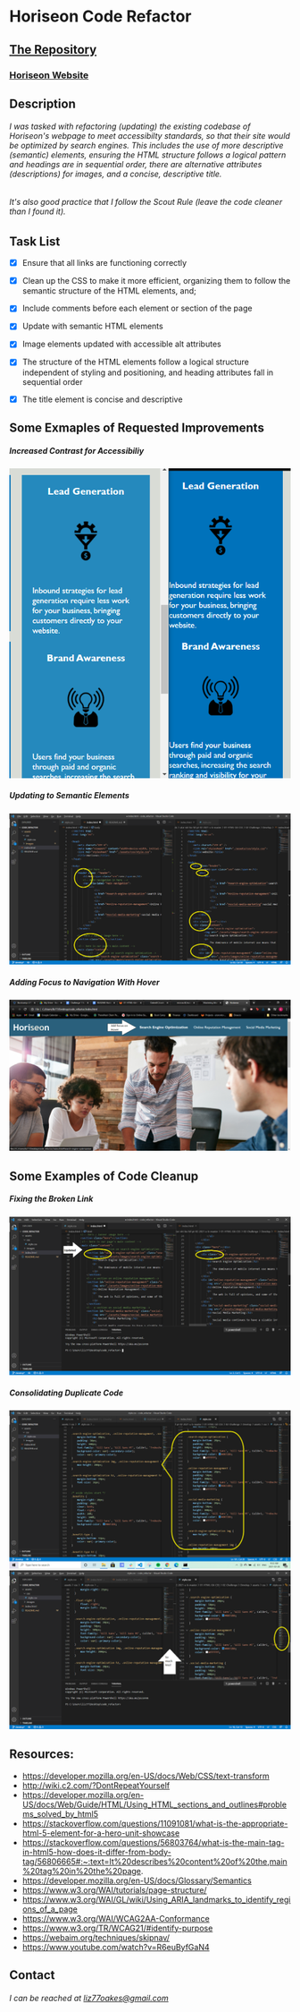 # Horiseon Code Refactor

## [The Repository](https://github.com/OakesEC/code_refactor)

### [Horiseon Website](https://oakesec.github.io/code_refactor/)

## Description

###### I was tasked with refactoring (updating) the existing codebase of Horiseon's webpage to meet accessibilty standards, so that their site would be optimized by search engines.  This includes the use of more descriptive (semantic) elements, ensuring the HTML structure follows a logical pattern and headings are in sequential order, there are alternative attributes (descriptions) for images,  and a concise, descriptive title.

###### It's also good practice that I follow the Scout Rule (leave the code cleaner than I found it).


## Task List
* [x] Ensure that all links are functioning correctly
* [x] Clean up the CSS to make it more efficient, organizing them to follow the semantic structure of the HTML elements, and;
* [x] Include comments before each element or section of the page
* [x] Update with semantic HTML elements
* [x] Image elements updated with accessible alt attributes
* [x] The structure of the HTML elements follow a logical structure independent of styling and positioning, and heading attributes fall in sequential order
* [x] The title element is concise and descriptive


## Some Exmaples of Requested Improvements

##### Increased Contrast for Accessibiliy
![Increase Contrast](assets/images/contrast.png)

##### Updating to Semantic Elements
![Updating to Semantic Elements](assets/images/semantic-elements.png)

##### Adding Focus to Navigation With Hover
![Adding Focus to Nav With Hover](assets/images/nav-focus.png)

## Some Examples of Code Cleanup 

##### Fixing the Broken Link
![Fixing the Broken Link](assets/images/broken-link.png)

##### Consolidating Duplicate Code
![Consolidating Duplicate Code](assets/images/duplicate-code.png)
![Consolidating Duplicate Code](assets/images/duplicate-code-2.png)


## Resources:
* https://developer.mozilla.org/en-US/docs/Web/CSS/text-transform
* http://wiki.c2.com/?DontRepeatYourself
* https://developer.mozilla.org/en-US/docs/Web/Guide/HTML/Using_HTML_sections_and_outlines#problems_solved_by_html5
* https://stackoverflow.com/questions/11091081/what-is-the-appropriate-html-5-element-for-a-hero-unit-showcase
* https://stackoverflow.com/questions/56803764/what-is-the-main-tag-in-html5-how-does-it-differ-from-body-tag/56806665#:~:text=It%20describes%20content%20of%20the,main%20tag%20in%20the%20page.
* https://developer.mozilla.org/en-US/docs/Glossary/Semantics
* https://www.w3.org/WAI/tutorials/page-structure/
* https://www.w3.org/WAI/GL/wiki/Using_ARIA_landmarks_to_identify_regions_of_a_page
* https://www.w3.org/WAI/WCAG2AA-Conformance
* https://www.w3.org/TR/WCAG21/#identify-purpose
* https://webaim.org/techniques/skipnav/
* https://www.youtube.com/watch?v=R6euByfGaN4

## Contact
###### I can be reached at liz77oakes@gmail.com

